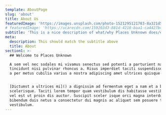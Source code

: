 ```yaml
---
template: AboutPage
slug: 'about'
title: About Us
featuredImage: 'https://images.unsplash.com/photo-1521295121783-8a321d551ad2?ixlib=rb-1.2.1&ixid=eyJhcHBfaWQiOjEyMDd9&auto=format&fit=crop&w=2550&q=80'
# featuredImage: 'https://ucarecdn.com/159203d3-881d-4218-baa1-ca4427b48d0d/'
subtitle: 'This is a nice description of what/why Places Unknown does/exists.'
meta:
  description: This should match the subtitle above
  title: About
section1: >-
  ## Welcome to Places Unknown

  A sem vel nec sodales mi vivamus senectus sed potenti a parturient nascetur
  tincidunt nisi pulvinar rhoncus a. Risus imperdiet taciti suspendisse facilisi
  a per metus cubilia varius a nostra adipiscing amet ultrices quisque ac mi a.


  [Dictumst a ultrices mi]() a dignissim ad fermentum eget a nam et a blandit
  scelerisque. Taciti lorem tempor quam vestibulum dis habitasse vestibulum diam
  vel est ut proin dis auctor. Suscipit sceler isque orci magna interdum vel
  bibendum duis netus a consectetur dui magnis ac aliquet sem posuere tincidunt
  vestibulum.
---
```


